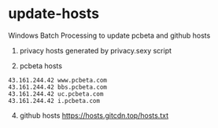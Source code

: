 # update-hosts
Windows Batch Processing to update pcbeta and github hosts

1. privacy hosts generated by privacy.sexy script

2. pcbeta hosts
```
43.161.244.42 www.pcbeta.com
43.161.244.42 bbs.pcbeta.com
43.161.244.42 uc.pcbeta.com
43.161.244.42 i.pcbeta.com
```

4. github hosts
 https://hosts.gitcdn.top/hosts.txt
